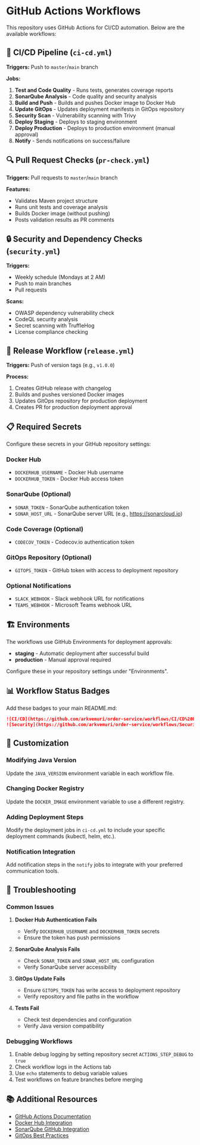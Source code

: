 # GitHub Actions Workflows

This repository uses GitHub Actions for CI/CD automation. Below are the available workflows:

## 🔄 CI/CD Pipeline (`ci-cd.yml`)

**Triggers:** Push to `master`/`main` branch

**Jobs:**
1. **Test and Code Quality** - Runs tests, generates coverage reports
2. **SonarQube Analysis** - Code quality and security analysis
3. **Build and Push** - Builds and pushes Docker image to Docker Hub
4. **Update GitOps** - Updates deployment manifests in GitOps repository
5. **Security Scan** - Vulnerability scanning with Trivy
6. **Deploy Staging** - Deploys to staging environment
7. **Deploy Production** - Deploys to production environment (manual approval)
8. **Notify** - Sends notifications on success/failure

## 🔍 Pull Request Checks (`pr-check.yml`)

**Triggers:** Pull requests to `master`/`main` branch

**Features:**
- Validates Maven project structure
- Runs unit tests and coverage analysis
- Builds Docker image (without pushing)
- Posts validation results as PR comments

## 🔒 Security and Dependency Checks (`security.yml`)

**Triggers:** 
- Weekly schedule (Mondays at 2 AM)
- Push to main branches
- Pull requests

**Scans:**
- OWASP dependency vulnerability check
- CodeQL security analysis
- Secret scanning with TruffleHog
- License compliance checking

## 🚀 Release Workflow (`release.yml`)

**Triggers:** Push of version tags (e.g., `v1.0.0`)

**Process:**
1. Creates GitHub release with changelog
2. Builds and pushes versioned Docker images
3. Updates GitOps repository for production deployment
4. Creates PR for production deployment approval

## 📋 Required Secrets

Configure these secrets in your GitHub repository settings:

### Docker Hub
- `DOCKERHUB_USERNAME` - Docker Hub username
- `DOCKERHUB_TOKEN` - Docker Hub access token

### SonarQube (Optional)
- `SONAR_TOKEN` - SonarQube authentication token
- `SONAR_HOST_URL` - SonarQube server URL (e.g., https://sonarcloud.io)

### Code Coverage (Optional)
- `CODECOV_TOKEN` - Codecov.io authentication token

### GitOps Repository (Optional)
- `GITOPS_TOKEN` - GitHub token with access to deployment repository

### Optional Notifications
- `SLACK_WEBHOOK` - Slack webhook URL for notifications
- `TEAMS_WEBHOOK` - Microsoft Teams webhook URL

## 🏗️ Environments

The workflows use GitHub Environments for deployment approvals:

- **staging** - Automatic deployment after successful build
- **production** - Manual approval required

Configure these in your repository settings under "Environments".

## 📊 Workflow Status Badges

Add these badges to your main README.md:

```markdown
![CI/CD](https://github.com/arkvemuri/order-service/workflows/CI/CD%20Pipeline/badge.svg)
![Security](https://github.com/arkvemuri/order-service/workflows/Security%20and%20Dependency%20Checks/badge.svg)
```

## 🔧 Customization

### Modifying Java Version
Update the `JAVA_VERSION` environment variable in each workflow file.

### Changing Docker Registry
Update the `DOCKER_IMAGE` environment variable to use a different registry.

### Adding Deployment Steps
Modify the deployment jobs in `ci-cd.yml` to include your specific deployment commands (kubectl, helm, etc.).

### Notification Integration
Add notification steps in the `notify` jobs to integrate with your preferred communication tools.

## 🐛 Troubleshooting

### Common Issues

1. **Docker Hub Authentication Fails**
   - Verify `DOCKERHUB_USERNAME` and `DOCKERHUB_TOKEN` secrets
   - Ensure the token has push permissions

2. **SonarQube Analysis Fails**
   - Check `SONAR_TOKEN` and `SONAR_HOST_URL` configuration
   - Verify SonarQube server accessibility

3. **GitOps Update Fails**
   - Ensure `GITOPS_TOKEN` has write access to deployment repository
   - Verify repository and file paths in the workflow

4. **Tests Fail**
   - Check test dependencies and configuration
   - Verify Java version compatibility

### Debugging Workflows

1. Enable debug logging by setting repository secret `ACTIONS_STEP_DEBUG` to `true`
2. Check workflow logs in the Actions tab
3. Use `echo` statements to debug variable values
4. Test workflows on feature branches before merging

## 📚 Additional Resources

- [GitHub Actions Documentation](https://docs.github.com/en/actions)
- [Docker Hub Integration](https://docs.docker.com/ci-cd/github-actions/)
- [SonarQube GitHub Integration](https://docs.sonarqube.org/latest/analysis/github-integration/)
- [GitOps Best Practices](https://www.gitops.tech/)